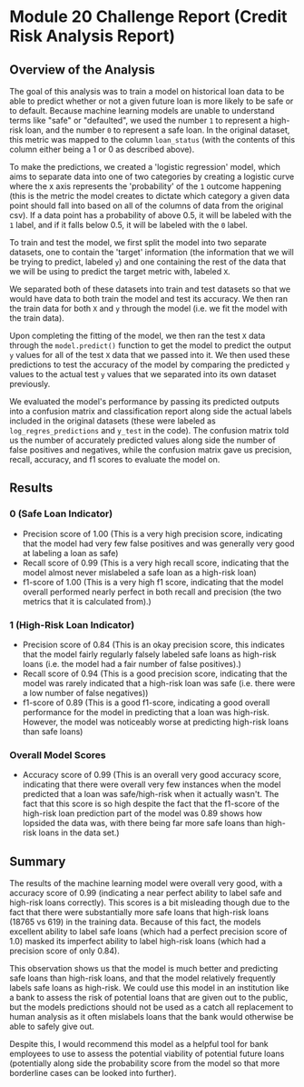# Module 20 Challenge Report (Credit Risk Analysis Report)
## Overview of the Analysis
The goal of this analysis was to train a model on historical loan data to be able to predict whether or not a given future loan is more likely to be safe or to default. Because machine learning models are unable to understand terms like "safe" or "defaulted", we used the number `1` to represent a high-risk loan, and the number `0` to represent a safe loan. In the original dataset, this metric was mapped to the column `loan_status` (with the contents of this column either being a 1 or 0 as described above).

To make the predictions, we created a 'logistic regression' model, which aims to separate data into one of two categories by creating a logistic curve where the x axis represents the 'probability' of the `1` outcome happening (this is the metric the model creates to dictate which category a given data point should fall into based on all of the columns of data from the original csv). If a data point has a probability of above 0.5, it will be labeled with the `1` label, and if it falls below 0.5, it will be labeled with the `0` label.

To train and test the model, we first split the model into two separate datasets, one to contain the 'target'
information (the information that we will be trying to predict, labeled `y`) and one containing the rest of the data that we will be using to predict the target metric with, labeled `X`.

We separated both of these datasets into train and test datasets so that we would have data to both train the model and test its accuracy. We then ran the train data for both `X` and `y` through the model (i.e. we fit the model with the train data).

Upon completing the fitting of the model, we then ran the test `X` data through the `model.predict()` function to get the model to predict the output `y` values for all of the test `X` data that we passed into it. We then used these predictions to test the accuracy of the model by comparing the predicted `y` values to the actual test `y` values that we separated into its own dataset previously.

We evaluated the model's performance by passing its predicted outputs into a confusion matrix and classification report along side the actual labels included in the original datasets (these were labeled as `log_regres_predictions` and `y_test` in the code). The confusion matrix told us the number of accurately predicted values along side the number of false positives and negatives, while the confusion matrix gave us precision, recall, accuracy, and f1 scores to evaluate the model on.

## Results
### 0 (Safe Loan Indicator)
- Precision score of 1.00 (This is a very high precision score, indicating that the model had very few false positives and was generally very good at labeling a loan as safe)
- Recall score of 0.99 (This is a very high recall score, indicating that the model almost never mislabeled a safe loan as a high-risk loan)
- f1-score of 1.00 (This is a very high f1 score, indicating that the model overall performed nearly perfect in both recall and precision (the two metrics that it is calculated from).)
### 1 (High-Risk Loan Indicator)
- Precision score of 0.84 (This is an okay precision score, this indicates that the model fairly regularly falsely labeled safe loans as high-risk loans (i.e. the model had a fair number of false positives).)
- Recall score of 0.94 (This is a good precision score, indicating that the model was rarely indicated that a high-risk loan was safe (i.e. there were a low number of false negatives))
- f1-score of 0.89 (This is a good f1-score, indicating a good overall performance for the model in predicting that a loan was high-risk. However, the model was noticeably worse at predicting high-risk loans than safe loans)
### Overall Model Scores
- Accuracy score of 0.99 (This is an overall very good accuracy score, indicating that there were overall very few instances when the model predicted that a loan was safe/high-risk when it actually wasn't. The fact that this score is so high despite the fact that the f1-score of the high-risk loan prediction part of the model was 0.89 shows how lopsided the data was, with there being far more safe loans than high-risk loans in the data set.)

## Summary
The results of the machine learning model were overall very good, with a accuracy score of 0.99 (indicating a near perfect ability to label safe and high-risk loans correctly). This scores is a bit misleading though due to the fact that there were substantially more safe loans that high-risk loans (18765 vs 619) in the training data. Because of this fact, the models excellent ability to label safe loans (which had a perfect precision score of 1.0) masked its imperfect ability to label high-risk loans (which had a precision score of only 0.84). 

This observation shows us that the model is much better and predicting safe loans than high-risk loans, and that the model relatively frequently labels safe loans as high-risk. We could use this model in an institution like a bank to assess the risk of potential loans that are given out to the public, but the models predictions should not be used as a catch all replacement to human analysis as it often mislabels loans that the bank would otherwise be able to safely give out.

Despite this, I would recommend this model as a helpful tool for bank employees to use to assess the potential viability of potential future loans (potentially along side the probability score from the model so that more borderline cases can be looked into further).
